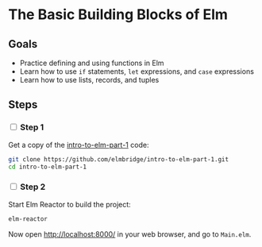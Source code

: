 # The Basic Building Blocks of Elm

## Goals

  - Practice defining and using functions in Elm
  - Learn how to use `if` statements, `let` expressions, and `case` expressions
  - Learn how to use lists, records, and tuples

## Steps

### <input type="checkbox"> Step 1

Get a copy of the [intro-to-elm-part-1](https://github.com/elmbridge/intro-to-elm-part-1) code:

```bash
git clone https://github.com/elmbridge/intro-to-elm-part-1.git
cd intro-to-elm-part-1
```

### <input type="checkbox"> Step 2

Start Elm Reactor to build the project:

```bash
elm-reactor
```

Now open [http://localhost:8000/](http://localhost:8000/) in your web browser, and go to `Main.elm`.
